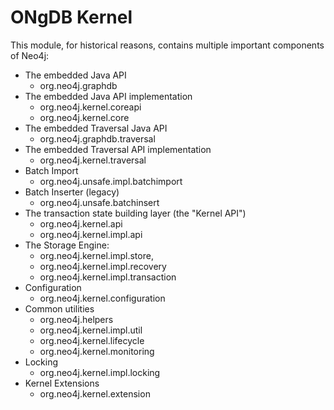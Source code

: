 # ONgDB Kernel

This module, for historical reasons, contains multiple important components of Neo4j:

 - The embedded Java API
    - org.neo4j.graphdb
 - The embedded Java API implementation
    - org.neo4j.kernel.coreapi
    - org.neo4j.kernel.core
 - The embedded Traversal Java API
   - org.neo4j.graphdb.traversal
 - The embedded Traversal API implementation
    - org.neo4j.kernel.traversal
 - Batch Import
    - org.neo4j.unsafe.impl.batchimport
 - Batch Inserter (legacy)
    - org.neo4j.unsafe.batchinsert
 - The transaction state building layer (the "Kernel API")
    - org.neo4j.kernel.api
    - org.neo4j.kernel.impl.api
 - The Storage Engine:
    - org.neo4j.kernel.impl.store,
    - org.neo4j.kernel.impl.recovery
    - org.neo4j.kernel.impl.transaction
 - Configuration
    - org.neo4j.kernel.configuration
 - Common utilities
    - org.neo4j.helpers
    - org.neo4j.kernel.impl.util
    - org.neo4j.kernel.lifecycle
    - org.neo4j.kernel.monitoring
 - Locking
    - org.neo4j.kernel.impl.locking
 - Kernel Extensions
    - org.neo4j.kernel.extension
